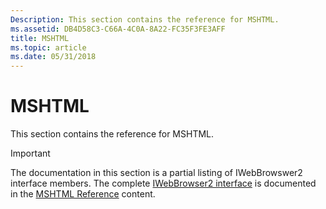 ```yaml
---
Description: This section contains the reference for MSHTML.
ms.assetid: DB4D58C3-C66A-4C0A-8A22-FC35F3FE3AFF
title: MSHTML
ms.topic: article
ms.date: 05/31/2018
---
```


# MSHTML

This section contains the reference for MSHTML.

> [!IMPORTANT]
>
> The documentation in this section is a partial listing of IWebBrowswer2 interface members. The complete [IWebBrowser2 interface](https://docs.microsoft.com/previous-versions/windows/internet-explorer/ie-developer/platform-apis/aa752127(v=vs.85)) is documented in the [MSHTML Reference](https://docs.microsoft.com/previous-versions/windows/internet-explorer/ie-developer/platform-apis/hh801968(v=vs.85)) content.

 

 

 



